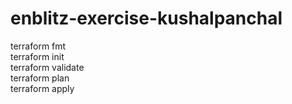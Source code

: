 # enblitz-exercise-kushalpanchal

terraform fmt <br />
terraform init <br />
terraform validate <br />
terraform plan <br />
terraform apply <br />